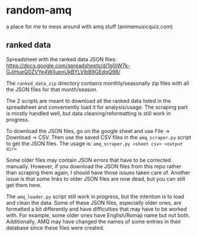 # random-amq
a place for me to mess around with amq stuff (animemusicquiz.com)

## ranked data

Spreadsheet with the ranked data JSON files:
https://docs.google.com/spreadsheets/d/1g0jW7k-GJiHueQ0ZVYe4WilupnUkBYLVlbB9GEdqQ98/

The `ranked_data_zip` directory contains monthly/seasonally zip files with all
the JSON files for that month/season.

The 2 scripts are meant to download all the ranked data listed in the
spreadsheet and conveniently load it for analysis/usage. The scraping part is
mostly handled well, but data cleaning/reformatting is still work in progress.

To download the JSON files, go on the google sheet and use File -> Download ->
CSV. Then use the saved CSV files in the `amq_scraper.py` script to get the JSON
files. The usage is: `amq_scraper.py <sheet csv> <output dir>`

Some older files may contain JSON errors that have to be corrected manually.
However, if you download the JSON files from this repo rather than scraping them
again, I should have those issues taken care of. Another issue is that some
links to older JSON files are now dead, but you can still get them here.

The `amq_loader.py` script still work in progress, but the intention is to load
and clean the data. Some of these JSON files, especially older ones, are
formatted a bit differently and have difficulties that may have to be worked
with. For example, some older ones have English/Romaji name but not both.
Additionally, AMQ may have changed the names of some entries in their database
since these files were created.
